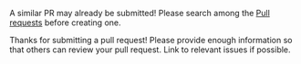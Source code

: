 A similar PR may already be submitted!
Please search among the [Pull requests](https://github.com/TinkoffCreditSystems/camunda-delegator-lib/pulls) before creating one.

Thanks for submitting a pull request! Please provide enough information so that others can review your pull request. Link to relevant issues if possible.
